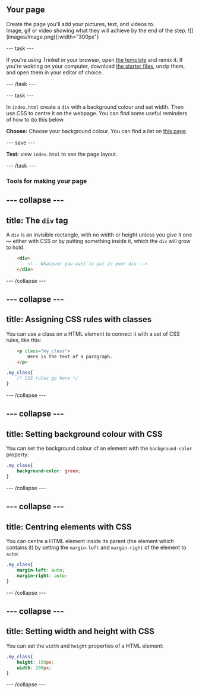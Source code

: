 ## Your page

<div style="display: flex; flex-wrap: wrap">
<div style="flex-basis: 200px; flex-grow: 1; margin-right: 15px;">
Create the page you'll add your pictures, text, and videos to.
</div>
<div>
Image, gif or video showing what they will achieve by the end of the step. ![](images/image.png){:width="300px"}
</div>
</div>

--- task ---

If you're using Trinket in your browser, open [the template](#) and remix it. If you're wokring on your computer, download [the starter files](#), unzip them, and open them in your editor of choice.

--- /task ---

--- task ---

In `index.html` create a `div` with a background colour and set width. Then use CSS to centre it on the webpage. You can find some useful reminders of how to do this below.

**Choose:** Choose your background colour. You can find a list on [this page](https://www.w3schools.com/colors/colors_names.asp).

--- save ---

**Test:** view `index.html` to see the page layout.

--- /task ---

### Tools for making your page

--- collapse --- 
---
title: The `div` tag
---

A `div` is an invisible rectangle, with no width or height unless you give it one — either with CSS or by putting something inside it, which the `div` will grow to hold.

```html
    <div>
        <!-- Whatever you want to put in your div -->
    </div>
```

--- /collapse ---

--- collapse ---
---
title: Assigning CSS rules with classes
---

You can use a class on a HTML element to connect it with a set of CSS rules, like this:

```html
    <p class="my_class">
        Here is the text of a paragraph.
    </p>
```

```css
.my_class{
    /* CSS rules go here */
}
``` 

--- /collapse ---

--- collapse ---
---
title: Setting background colour with CSS
---

You can set the background colour of an element with the `background-color` property:

```css
.my_class{
    background-color: green;
}
```

--- /collapse ---

--- collapse ---
---
title: Centring elements with CSS
---

You can centre a HTML element inside its parent (the element which contains it) by setting the `margin-left` and `margin-right` of the element to `auto`:

```css
.my_class{
    margin-left: auto;
    margin-right: auto;
}
```

--- /collapse ---

--- collapse ---
---
title: Setting width and height with CSS
---

You can set the `width` and `height` properties of a HTML element:

```css
.my_class{
    height: 150px;
    width: 200px;
}
```

--- /collapse ---